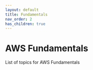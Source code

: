 ```yaml
---
layout: default
title: Fundamentals
nav_order: 2
has_children: true
---
```


# AWS Fundamentals

List of topics for AWS Fundamentals
